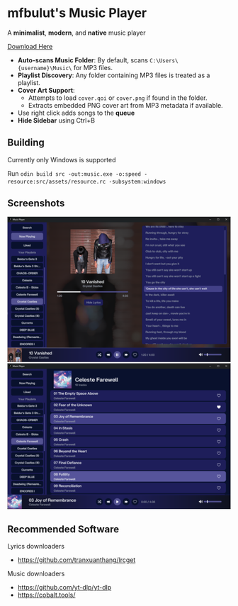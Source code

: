 # mfbulut's Music Player

A **minimalist**, **modern**, and **native** music player

[Download Here](https://github.com/mfbulut/MusicPlayer/releases/latest)

- **Auto-scans Music Folder**: By default, scans `C:\Users\{username}\Music\` for MP3 files.
- **Playlist Discovery**: Any folder containing MP3 files is treated as a playlist.
- **Cover Art Support**:
  - Attempts to load `cover.qoi` or `cover.png` if found in the folder.
  - Extracts embedded PNG cover art from MP3 metadata if available.
- Use right click adds songs to the **queue**
- **Hide Sidebar** using Ctrl+B

## Building

Currently only Windows is supported

Run ``` odin build src -out:music.exe -o:speed -resource:src/assets/resource.rc -subsystem:windows ```

## Screenshots

![screenshots](screenshots/screenshot1.png)
![screenshots](screenshots/screenshot2.png)

## Recommended Software

Lyrics downloaders
* https://github.com/tranxuanthang/lrcget

Music downloaders
* https://github.com/yt-dlp/yt-dlp
* https://cobalt.tools/
